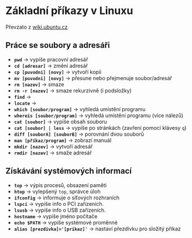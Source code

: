 # Základní příkazy v Linuxu

Převzato z [wiki.ubuntu.cz](https://wiki.ubuntu.cz/základní_příkazy)

## Práce se soubory a adresáři
- **`pwd`** -> vypíše pracovní adresář
- **`cd [adresar]`** -> změní adresář
- **`cp [puvodni] [novy]`** -> vytvoří kopii
- **`mv [puvodni] [novy]`** -> přesune nebo přejmenuje soubor/adresář
- **`rm [nazev]`** -> smaze
- **`rm -r [nazev]`** -> smaze rekurzivně (i podsložky)
- **`find`** -> 
- **`locate`** -> 
- **`which [soubor/program]`** -> vyhledá umístění programu 
- **`whereis [soubor/program]`** -> vyhledá umístění programu (více nálezů)
- **`cat [soubor]`** -> vypíše obsah souboru
- **`cat [soubor] | less`** -> vypíše po stránkách (zavření pomocí klávesy `q`)
- **`diff [souborA] [souborB]`** -> porovnání dvou souborů
- **`man [příkaz/program]`** -> zobrazí manuál
- **`mkdir [nazev]`** -> vytvoří adresář 
- **`rmdir [nazev]`** -> smaže adresář 

## Získávání systémových informací
- **`top`** -> výpis procesů, obsazení paměti
- **`htop`** -> vylepšený `top`, správce úloh
- **`ifconfig`** -> informuje o síťových rozhraních 
- **`lspci`** -> vypíše info o PCI zařízeních.
- **`lsusb`** -> vypíše info o USB zařízeních.
- **`hostname`** -> vypíše jméno počítače
- **`echo $PATH`** -> vypíše systémové proměnné
- **`alias [prezdivka]='[prikaz]'`** -> nastaví přezdívku pro složitý příkaz
